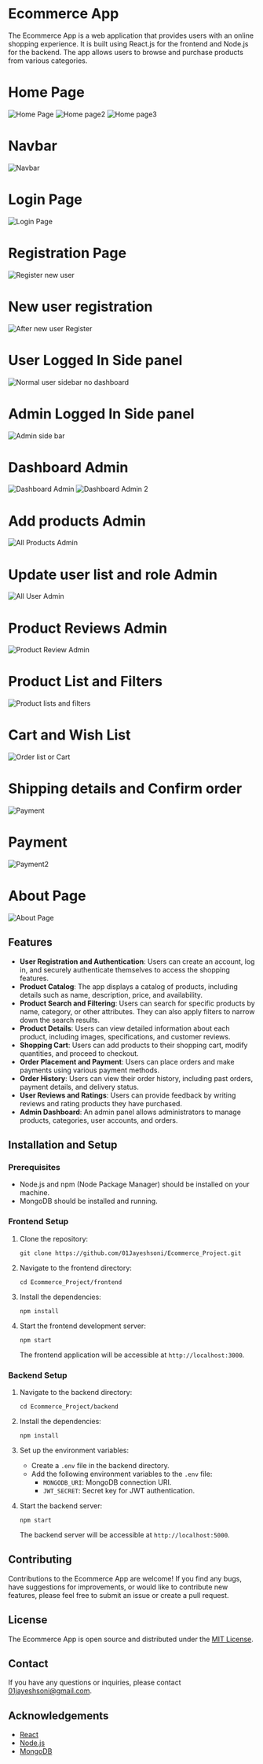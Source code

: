 # Ecommerce App

The Ecommerce App is a web application that provides users with an online shopping experience. It is built using React.js for the frontend and Node.js for the backend. The app allows users to browse and purchase products from various categories.
# Home Page
![Home Page](https://github.com/01Jayeshsoni/Ecommerce_Project/assets/122159441/1e65bb5b-3f5f-4674-93d2-7ba2d70a4bf4)
![Home page2](https://github.com/01Jayeshsoni/Ecommerce_Project/assets/122159441/0dee8e3d-8d3d-4281-9be2-b2800a8f020d)
![Home page3](https://github.com/01Jayeshsoni/Ecommerce_Project/assets/122159441/b41daed0-c2b7-417b-817b-7563224f4cf7)
# Navbar
![Navbar](https://github.com/01Jayeshsoni/Ecommerce_Project/assets/122159441/705d658d-2cfd-4ad6-a408-f7ea5e345837)
# Login Page
![Login Page](https://github.com/01Jayeshsoni/Ecommerce_Project/assets/122159441/1336592d-fa23-4a68-b407-dd8b06cfe91c)
# Registration Page
![Register new user](https://github.com/01Jayeshsoni/Ecommerce_Project/assets/122159441/aaf9d3c0-ba0a-4d87-885f-b9ab6da36fd4)
# New user registration
![After new user Register](https://github.com/01Jayeshsoni/Ecommerce_Project/assets/122159441/c7ac22dc-459b-48c3-8294-d79091720bd1)
# User Logged In Side panel
![Normal user sidebar no dashboard](https://github.com/01Jayeshsoni/Ecommerce_Project/assets/122159441/685e7a11-1d04-43ae-8c31-7bb0070a9290)
# Admin Logged In Side panel
![Admin side bar](https://github.com/01Jayeshsoni/Ecommerce_Project/assets/122159441/5f7a9225-bc0a-4b16-8c62-b2bf699f47fe)
# Dashboard Admin
![Dashboard Admin](https://github.com/01Jayeshsoni/Ecommerce_Project/assets/122159441/da02a7da-bb5e-4b29-b207-c59c3907ad1a)
![Dashboard Admin 2](https://github.com/01Jayeshsoni/Ecommerce_Project/assets/122159441/75d511cf-0190-4fc8-9272-027976f960af)
# Add products Admin
![All Products Admin](https://github.com/01Jayeshsoni/Ecommerce_Project/assets/122159441/0ac145ac-16fd-4398-890d-5c30a5c5a30b)
# Update user list and role Admin
![All User Admin](https://github.com/01Jayeshsoni/Ecommerce_Project/assets/122159441/c9f3b26e-2687-4a63-b938-1a2ed1a7cc6a)
# Product Reviews Admin
![Product Review Admin](https://github.com/01Jayeshsoni/Ecommerce_Project/assets/122159441/93efdf0e-06a9-498a-a2c3-c52b1b2a805f)
# Product List and Filters
![Product lists and filters](https://github.com/01Jayeshsoni/Ecommerce_Project/assets/122159441/4abbb695-2e60-41f8-a0bf-2644eb3f5d81)
# Cart and Wish List
![Order list or Cart](https://github.com/01Jayeshsoni/Ecommerce_Project/assets/122159441/33e736c5-9cc4-4711-84a9-6e26c343a5fa)
# Shipping details and Confirm order
![Payment](https://github.com/01Jayeshsoni/Ecommerce_Project/assets/122159441/ee7689fb-9bff-44e2-bd18-73d26eabfa63)
# Payment
![Payment2](https://github.com/01Jayeshsoni/Ecommerce_Project/assets/122159441/f22329e5-fcff-4789-a218-b9d56c1d6dc0)
# About Page
![About Page](https://github.com/01Jayeshsoni/Ecommerce_Project/assets/122159441/c4d25fac-f89a-4bc6-8ba9-0808b4948a27)

## Features

- **User Registration and Authentication**: Users can create an account, log in, and securely authenticate themselves to access the shopping features.
- **Product Catalog**: The app displays a catalog of products, including details such as name, description, price, and availability.
- **Product Search and Filtering**: Users can search for specific products by name, category, or other attributes. They can also apply filters to narrow down the search results.
- **Product Details**: Users can view detailed information about each product, including images, specifications, and customer reviews.
- **Shopping Cart**: Users can add products to their shopping cart, modify quantities, and proceed to checkout.
- **Order Placement and Payment**: Users can place orders and make payments using various payment methods.
- **Order History**: Users can view their order history, including past orders, payment details, and delivery status.
- **User Reviews and Ratings**: Users can provide feedback by writing reviews and rating products they have purchased.
- **Admin Dashboard**: An admin panel allows administrators to manage products, categories, user accounts, and orders.

## Installation and Setup

### Prerequisites

- Node.js and npm (Node Package Manager) should be installed on your machine.
- MongoDB should be installed and running.

### Frontend Setup

1. Clone the repository:

   ```shell
   git clone https://github.com/01Jayeshsoni/Ecommerce_Project.git
   ```

2. Navigate to the frontend directory:

   ```shell
   cd Ecommerce_Project/frontend
   ```

3. Install the dependencies:

   ```shell
   npm install
   ```

4. Start the frontend development server:

   ```shell
   npm start
   ```

   The frontend application will be accessible at `http://localhost:3000`.

### Backend Setup

1. Navigate to the backend directory:

   ```shell
   cd Ecommerce_Project/backend
   ```

2. Install the dependencies:

   ```shell
   npm install
   ```

3. Set up the environment variables:
   - Create a `.env` file in the backend directory.
   - Add the following environment variables to the `.env` file:
     - `MONGODB_URI`: MongoDB connection URI.
     - `JWT_SECRET`: Secret key for JWT authentication.

4. Start the backend server:

   ```shell
   npm start
   ```

   The backend server will be accessible at `http://localhost:5000`.

## Contributing

Contributions to the Ecommerce App are welcome! If you find any bugs, have suggestions for improvements, or would like to contribute new features, please feel free to submit an issue or create a pull request.

## License

The Ecommerce App is open source and distributed under the [MIT License](https://opensource.org/licenses/MIT).

## Contact

If you have any questions or inquiries, please contact [01jayeshsoni@gmail.com](mailto:01jayeshsoni@gmail.com).

## Acknowledgements

- [React](https://reactjs.org/)
- [Node.js](https://nodejs.org/)
- [MongoDB](https://www.mongodb.com/)
